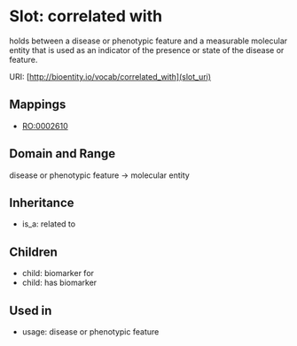# Slot: correlated with


holds between a disease or phenotypic feature and a measurable molecular entity that is used as an indicator of the presence or state of the disease or feature.

URI: [http://bioentity.io/vocab/correlated_with](slot_uri)
## Mappings

 * [RO:0002610](http://purl.obolibrary.org/obo/RO_0002610)
## Domain and Range

disease or phenotypic feature -> molecular entity
## Inheritance

 *  is_a: related to
## Children

 *  child: biomarker for
 *  child: has biomarker
## Used in

 *  usage: disease or phenotypic feature
